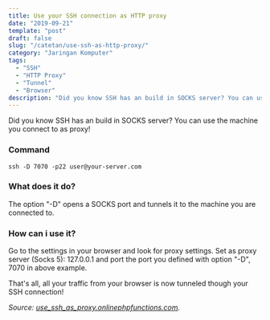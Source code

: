 ```yaml
---
title: Use your SSH connection as HTTP proxy
date: "2019-09-21"
template: "post"
draft: false
slug: "/catetan/use-ssh-as-http-proxy/"
category: "Jaringan Komputer"
tags:
  - "SSH"
  - "HTTP Proxy"
  - "Tunnel"
  - "Browser"
description: "Did you know SSH has an build in SOCKS server? You can use the machine you connect to as proxy!"
---
```


Did you know SSH has an build in SOCKS server? You can use the machine you connect to as proxy!

### Command

```console
ssh -D 7070 -p22 user@your-server.com
```

### What does it do?

The option "-D" opens a SOCKS port and tunnels it to the machine you are connected to.

### How can i use it?

Go to the settings in your browser and look for proxy settings. Set as proxy server (Socks 5): 127.0.0.1 and port the port you defined with option "-D", 7070 in above example.

That's all, all your traffic from your browser is now tunneled though your SSH connection!

*Source: [use_ssh_as_proxy.onlinephpfunctions.com](http://use_ssh_as_proxy.onlinephpfunctions.com/).*